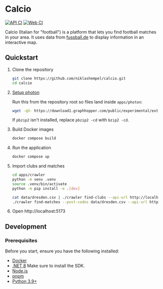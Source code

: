 # Calcio

[![API CI](https://github.com/niklashempel/calcio/actions/workflows/api.yml/badge.svg)](https://github.com/niklashempel/calcio/actions/workflows/api.yml)
[![Web CI](https://github.com/niklashempel/calcio/actions/workflows/web.yml/badge.svg)](https://github.com/niklashempel/calcio/actions/workflows/web.yml)

Calcio (Italian for "football") is a platform that lets you find football matches in your area. It uses data from [fussball.de](https://www.fussball.de) to display information in an interactive map.

## Quickstart

1. Clone the repository

   ```bash
   git clone https://github.com/niklashempel/calcio.git
   cd calcio
   ```

2. [Setup photon](/apps/photon/README.md)

   Run this from the repository root so files land inside `apps/photon`:

   ```bash
   wget -qO- https://download1.graphhopper.com/public/experimental/extracts/by-country-code/de/photon-db-de-latest.tar.bz2 | pbzip2 -cd | tar -C apps/photon -x
   ```

   If `pbzip2` isn't installed, replace `pbzip2 -cd` with `bzip2 -cd`.

3. Build Docker images

   ```bash
   docker compose build
   ```

4. Run the application

   ```bash
   docker compose up
   ```

5. Import clubs and matches

   ```bash
   cd apps/crawler
   python -m venv .venv
   source .venv/bin/activate
   python -m pip install -e .[dev]

   cat data/dresden.csv | ./crawler find-clubs --api-url http://localhost:8080
   ./crawler find-matches --post-codes data/dresden.csv --api-url http://localhost:8080
   ```

6. Open http://localhost:5173

## Development

### Prerequisites

Before you start, ensure you have the following installed:

- [Docker](https://www.docker.com/get-started)
- [.NET 8](https://dotnet.microsoft.com/download/dotnet/8.0) Make sure to install the SDK.
- [Node.js](https://nodejs.org/)
- [pnpm](https://pnpm.io/installation)
- [Python 3.9+](https://www.python.org/downloads/)
